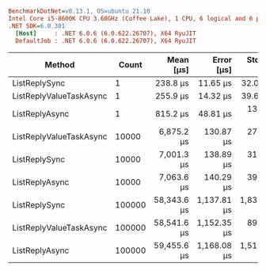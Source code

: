 ``` ini

BenchmarkDotNet=v0.13.1, OS=ubuntu 21.10
Intel Core i5-8600K CPU 3.60GHz (Coffee Lake), 1 CPU, 6 logical and 6 physical cores
.NET SDK=6.0.301
  [Host]     : .NET 6.0.6 (6.0.622.26707), X64 RyuJIT
  DefaultJob : .NET 6.0.6 (6.0.622.26707), X64 RyuJIT


```
|                  Method |  Count |   Mean [μs] |  Error [μs] | StdDev [μs] | Median [μs] |   Gen 0 |   Gen 1 |   Gen 2 | Allocated [B] |
|------------------------ |------- |------------:|------------:|------------:|------------:|--------:|--------:|--------:|--------------:|
|           ListReplySync |      1 |    238.8 μs |    11.65 μs |    32.09 μs |    228.4 μs |  2.4414 |       - |       - |      12,355 B |
| ListReplyValueTaskAsync |      1 |    255.9 μs |    14.32 μs |    39.68 μs |    242.8 μs |  2.4414 |       - |       - |      12,684 B |
|          ListReplyAsync |      1 |    815.2 μs |    48.81 μs |   138.46 μs |    791.0 μs |       - |       - |       - |      36,744 B |
| ListReplyValueTaskAsync |  10000 |  6,875.2 μs |   130.87 μs |   270.28 μs |  6,813.7 μs | 78.1250 | 39.0625 | 39.0625 |     515,915 B |
|           ListReplySync |  10000 |  7,001.3 μs |   138.89 μs |   310.64 μs |  7,002.3 μs | 78.1250 | 39.0625 | 39.0625 |     515,417 B |
|          ListReplyAsync |  10000 |  7,063.6 μs |   140.29 μs |   393.38 μs |  7,006.6 μs | 78.1250 | 31.2500 | 31.2500 |     515,894 B |
|           ListReplySync | 100000 | 58,343.6 μs | 1,137.81 μs | 1,837.35 μs | 57,819.6 μs |       - |       - |       - |   4,542,352 B |
| ListReplyValueTaskAsync | 100000 | 58,541.6 μs | 1,152.35 μs |   899.68 μs | 58,302.1 μs |       - |       - |       - |   4,541,352 B |
|          ListReplyAsync | 100000 | 59,455.6 μs | 1,168.08 μs | 1,518.84 μs | 58,964.2 μs |       - |       - |       - |   4,539,800 B |
